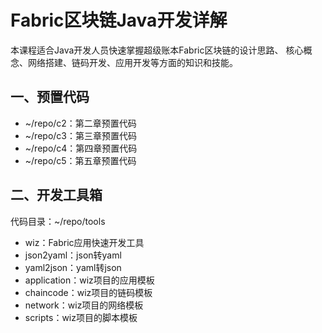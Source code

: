 # Fabric区块链Java开发详解

本课程适合Java开发人员快速掌握超级账本Fabric区块链的设计思路、 
核心概念、网络搭建、链码开发、应用开发等方面的知识和技能。

## 一、预置代码

- ~/repo/c2：第二章预置代码
- ~/repo/c3：第三章预置代码
- ~/repo/c4：第四章预置代码
- ~/repo/c5：第五章预置代码

## 二、开发工具箱

代码目录：~/repo/tools

- wiz：Fabric应用快速开发工具
- json2yaml：json转yaml
- yaml2json：yaml转json
- application：wiz项目的应用模板
- chaincode：wiz项目的链码模板
- network：wiz项目的网络模板
- scripts：wiz项目的脚本模板

